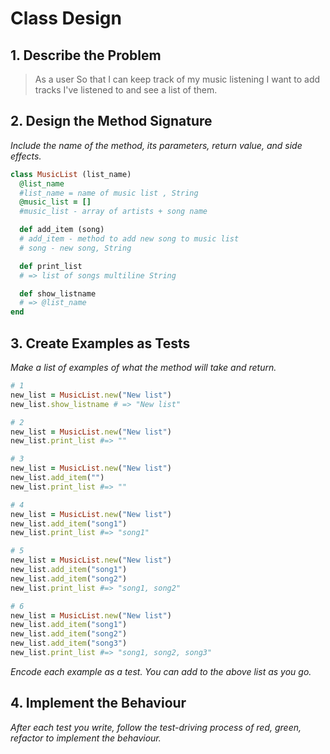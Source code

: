 # Class Design

## 1. Describe the Problem

> As a user
> So that I can keep track of my music listening
> I want to add tracks I've listened to and see a list of them.

## 2. Design the Method Signature

_Include the name of the method, its parameters, return value, and side effects._

```ruby
class MusicList (list_name)
  @list_name
  #list_name = name of music list , String
  @music_list = []
  #music_list - array of artists + song name

  def add_item (song)
  # add_item - method to add new song to music list
  # song - new song, String

  def print_list 
  # => list of songs multiline String

  def show_listname
  # => @list_name
end

```

## 3. Create Examples as Tests

_Make a list of examples of what the method will take and return._

```ruby
# 1
new_list = MusicList.new("New list")
new_list.show_listname # => "New list"

# 2
new_list = MusicList.new("New list")
new_list.print_list #=> ""

# 3
new_list = MusicList.new("New list")
new_list.add_item("")
new_list.print_list #=> ""

# 4
new_list = MusicList.new("New list")
new_list.add_item("song1")
new_list.print_list #=> "song1"

# 5
new_list = MusicList.new("New list")
new_list.add_item("song1")
new_list.add_item("song2")
new_list.print_list #=> "song1, song2"

# 6
new_list = MusicList.new("New list")
new_list.add_item("song1")
new_list.add_item("song2")
new_list.add_item("song3")
new_list.print_list #=> "song1, song2, song3"


```

_Encode each example as a test. You can add to the above list as you go._

## 4. Implement the Behaviour

_After each test you write, follow the test-driving process of red, green, refactor to implement the behaviour._
